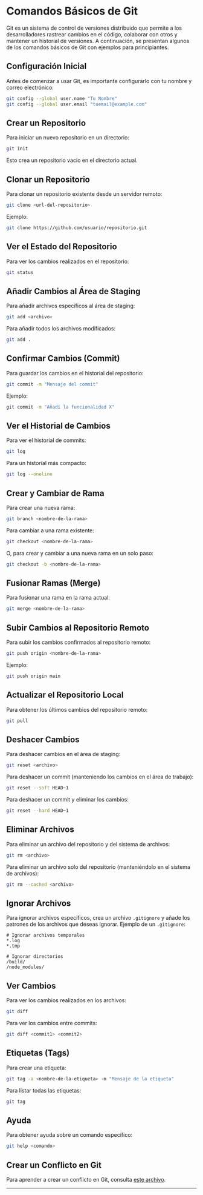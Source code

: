 # Comandos Básicos de Git

Git es un sistema de control de versiones distribuido que permite a los desarrolladores rastrear cambios en el código, colaborar con otros y mantener un historial de versiones. A continuación, se presentan algunos de los comandos básicos de Git con ejemplos para principiantes.

## Configuración Inicial
Antes de comenzar a usar Git, es importante configurarlo con tu nombre y correo electrónico:

```bash
git config --global user.name "Tu Nombre"
git config --global user.email "tuemail@example.com"
```

## Crear un Repositorio
Para iniciar un nuevo repositorio en un directorio:

```bash
git init
```

Esto crea un repositorio vacío en el directorio actual.

## Clonar un Repositorio
Para clonar un repositorio existente desde un servidor remoto:

```bash
git clone <url-del-repositorio>
```

Ejemplo:

```bash
git clone https://github.com/usuario/repositorio.git
```

## Ver el Estado del Repositorio
Para ver los cambios realizados en el repositorio:

```bash
git status
```

## Añadir Cambios al Área de Staging
Para añadir archivos específicos al área de staging:

```bash
git add <archivo>
```

Para añadir todos los archivos modificados:

```bash
git add .
```

## Confirmar Cambios (Commit)
Para guardar los cambios en el historial del repositorio:

```bash
git commit -m "Mensaje del commit"
```

Ejemplo:

```bash
git commit -m "Añadí la funcionalidad X"
```

## Ver el Historial de Cambios
Para ver el historial de commits:

```bash
git log
```

Para un historial más compacto:

```bash
git log --oneline
```

## Crear y Cambiar de Rama
Para crear una nueva rama:

```bash
git branch <nombre-de-la-rama>
```

Para cambiar a una rama existente:

```bash
git checkout <nombre-de-la-rama>
```

O, para crear y cambiar a una nueva rama en un solo paso:

```bash
git checkout -b <nombre-de-la-rama>
```

## Fusionar Ramas (Merge)
Para fusionar una rama en la rama actual:

```bash
git merge <nombre-de-la-rama>
```

## Subir Cambios al Repositorio Remoto
Para subir los cambios confirmados al repositorio remoto:

```bash
git push origin <nombre-de-la-rama>
```

Ejemplo:

```bash
git push origin main
```

## Actualizar el Repositorio Local
Para obtener los últimos cambios del repositorio remoto:

```bash
git pull
```

## Deshacer Cambios
Para deshacer cambios en el área de staging:

```bash
git reset <archivo>
```

Para deshacer un commit (manteniendo los cambios en el área de trabajo):

```bash
git reset --soft HEAD~1
```

Para deshacer un commit y eliminar los cambios:

```bash
git reset --hard HEAD~1
```

## Eliminar Archivos
Para eliminar un archivo del repositorio y del sistema de archivos:

```bash
git rm <archivo>
```

Para eliminar un archivo solo del repositorio (manteniéndolo en el sistema de archivos):

```bash
git rm --cached <archivo>
```

## Ignorar Archivos
Para ignorar archivos específicos, crea un archivo `.gitignore` y añade los patrones de los archivos que deseas ignorar. Ejemplo de un `.gitignore`:

```
# Ignorar archivos temporales
*.log
*.tmp

# Ignorar directorios
/build/
/node_modules/
```

## Ver Cambios
Para ver los cambios realizados en los archivos:

```bash
git diff
```

Para ver los cambios entre commits:

```bash
git diff <commit1> <commit2>
```

## Etiquetas (Tags)
Para crear una etiqueta:

```bash
git tag -a <nombre-de-la-etiqueta> -m "Mensaje de la etiqueta"
```

Para listar todas las etiquetas:

```bash
git tag
```

## Ayuda
Para obtener ayuda sobre un comando específico:

```bash
git help <comando>
```

## Crear un Conflicto en Git
Para aprender a crear un conflicto en Git, consulta [este archivo](./crear_conflicto_git.md).

---
